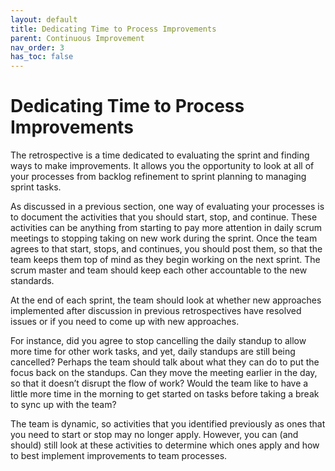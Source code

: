 ```yaml
---
layout: default
title: Dedicating Time to Process Improvements
parent: Continuous Improvement
nav_order: 3
has_toc: false
---
```


# Dedicating Time to Process Improvements

The retrospective is a time dedicated to evaluating the sprint and finding ways to make improvements. It allows you the opportunity to look at all of your 
processes from backlog refinement to sprint planning to managing sprint tasks.

As discussed in a previous section, one way of evaluating your processes is to document the activities that you should start, stop, and continue. 
These activities can be anything from starting to pay more attention in daily scrum meetings to stopping taking on new work during the sprint. Once the 
team agrees to that start, stops, and continues, you should post them, so that the team keeps them top of mind as they begin working on the next sprint. 
The scrum master and team should keep each other accountable to the new standards.

At the end of each sprint, the team should look at whether new approaches implemented after discussion in previous retrospectives have resolved issues or if you 
need to come up with new approaches. 

For instance, did you agree to stop cancelling the daily standup to allow more time for other work tasks, and yet, daily standups are 
still being cancelled? Perhaps the team should talk about what they can do to put the focus back on the standups. Can they move the meeting earlier in the day, 
so that it doesn’t disrupt the flow of work? Would the team like to have a little more time in the morning to get started on tasks before taking a break 
to sync up with the team?

The team is dynamic, so activities that you identified previously as ones that you need to start or stop may no longer apply. However, you can (and should) 
still look at these activities to determine which ones apply and how to best implement improvements to team processes.

